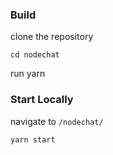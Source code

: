 ### Build

clone the repository

`cd nodechat`

run yarn

### Start Locally

navigate to `/nodechat/` 

`yarn start`
